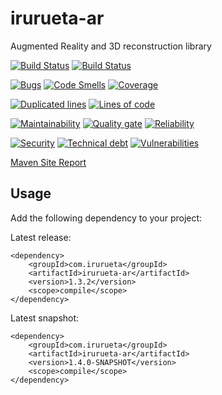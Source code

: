 # irurueta-ar
Augmented Reality and 3D reconstruction library

[![Build Status](https://github.com/albertoirurueta/irurueta-ar/actions/workflows/master.yml/badge.svg)](https://github.com/albertoirurueta/irurueta-ar/actions)
[![Build Status](https://github.com/albertoirurueta/irurueta-ar/actions/workflows/develop.yml/badge.svg)](https://github.com/albertoirurueta/irurueta-ar/actions)

[![Bugs](https://sonarcloud.io/api/project_badges/measure?project=albertoirurueta_irurueta-ar&metric=bugs)](https://sonarcloud.io/dashboard?id=albertoirurueta_irurueta-ar)
[![Code Smells](https://sonarcloud.io/api/project_badges/measure?project=albertoirurueta_irurueta-ar&metric=code_smells)](https://sonarcloud.io/dashboard?id=albertoirurueta_irurueta-ar)
[![Coverage](https://sonarcloud.io/api/project_badges/measure?project=albertoirurueta_irurueta-ar&metric=coverage)](https://sonarcloud.io/dashboard?id=albertoirurueta_irurueta-ar)

[![Duplicated lines](https://sonarcloud.io/api/project_badges/measure?project=albertoirurueta_irurueta-ar&metric=duplicated_lines_density)](https://sonarcloud.io/dashboard?id=albertoirurueta_irurueta-ar)
[![Lines of code](https://sonarcloud.io/api/project_badges/measure?project=albertoirurueta_irurueta-ar&metric=ncloc)](https://sonarcloud.io/dashboard?id=albertoirurueta_irurueta-ar)

[![Maintainability](https://sonarcloud.io/api/project_badges/measure?project=albertoirurueta_irurueta-ar&metric=sqale_rating)](https://sonarcloud.io/dashboard?id=albertoirurueta_irurueta-ar)
[![Quality gate](https://sonarcloud.io/api/project_badges/measure?project=albertoirurueta_irurueta-ar&metric=alert_status)](https://sonarcloud.io/dashboard?id=albertoirurueta_irurueta-ar)
[![Reliability](https://sonarcloud.io/api/project_badges/measure?project=albertoirurueta_irurueta-ar&metric=reliability_rating)](https://sonarcloud.io/dashboard?id=albertoirurueta_irurueta-ar)

[![Security](https://sonarcloud.io/api/project_badges/measure?project=albertoirurueta_irurueta-ar&metric=security_rating)](https://sonarcloud.io/dashboard?id=albertoirurueta_irurueta-ar)
[![Technical debt](https://sonarcloud.io/api/project_badges/measure?project=albertoirurueta_irurueta-ar&metric=sqale_index)](https://sonarcloud.io/dashboard?id=albertoirurueta_irurueta-ar)
[![Vulnerabilities](https://sonarcloud.io/api/project_badges/measure?project=albertoirurueta_irurueta-ar&metric=vulnerabilities)](https://sonarcloud.io/dashboard?id=albertoirurueta_irurueta-ar)

[Maven Site Report](http://albertoirurueta.github.io/irurueta-ar)

## Usage

Add the following dependency to your project:

Latest release:
```
<dependency>
    <groupId>com.irurueta</groupId>
    <artifactId>irurueta-ar</artifactId>
    <version>1.3.2</version>
    <scope>compile</scope>
</dependency>
```

Latest snapshot:
```
<dependency>
    <groupId>com.irurueta</groupId>
    <artifactId>irurueta-ar</artifactId>
    <version>1.4.0-SNAPSHOT</version>
    <scope>compile</scope>
</dependency>
```
